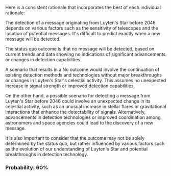 Here is a consistent rationale that incorporates the best of each individual rationale:

The detection of a message originating from Luyten's Star before 2046 depends on various factors such as the sensitivity of telescopes and the location of potential messages. It's difficult to predict exactly when a new message will be detected.

The status quo outcome is that no message will be detected, based on current trends and data showing no indications of significant advancements or changes in detection capabilities.

A scenario that results in a No outcome would involve the continuation of existing detection methods and technologies without major breakthroughs or changes in Luyten's Star's celestial activity. This assumes no unexpected increase in signal strength or improved detection capabilities.

On the other hand, a possible scenario for detecting a message from Luyten's Star before 2046 could involve an unexpected change in its celestial activity, such as an unusual increase in stellar flares or gravitational interactions that enhance the detectability of signals. Alternatively, advancements in detection technologies or improved coordination among astronomers and space agencies could lead to the discovery of a new message.

It is also important to consider that the outcome may not be solely determined by the status quo, but rather influenced by various factors such as the evolution of our understanding of Luyten's Star and potential breakthroughs in detection technology.

### Probability: 60%